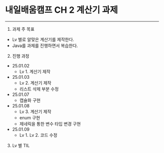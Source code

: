 # 내일배움캠프 CH 2 계산기 과제
---
1. 과제 주 목표
+  Lv 별로 알맞은 계산기를 제작한다.
+  Java를 과제를 진행하면서 복습한다.
2. 진행 과정
+ 25.01.02
  + Lv 1. 계산기 제작
+ 25.01.03
  + Lv 2. 계산기 제작
  + 리스트 삭제 부분 수정
+ 25.01.07
  + 캡슐화 구현
+ 25.01.08
  + Lv 3. 계산기 제작
  + enum 구현
  + 제네릭을 통한 변수 타입 변경 구현 
+ 25.01.09
  + Lv 1. Lv 2. 코드 수정
3. Lv 별 TIL
